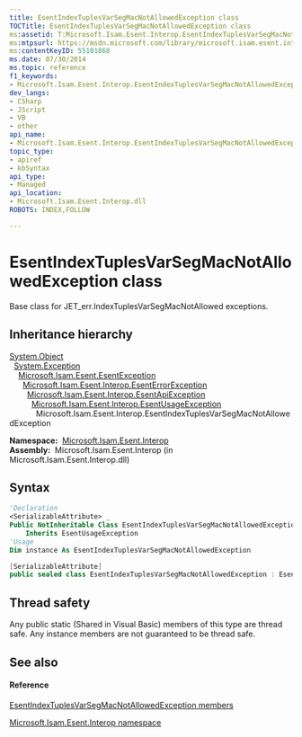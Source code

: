 ```yaml
---
title: EsentIndexTuplesVarSegMacNotAllowedException class
TOCTitle: EsentIndexTuplesVarSegMacNotAllowedException class
ms:assetid: T:Microsoft.Isam.Esent.Interop.EsentIndexTuplesVarSegMacNotAllowedException
ms:mtpsurl: https://msdn.microsoft.com/library/microsoft.isam.esent.interop.esentindextuplesvarsegmacnotallowedexception(v=EXCHG.10)
ms:contentKeyID: 55101868
ms.date: 07/30/2014
ms.topic: reference
f1_keywords:
- Microsoft.Isam.Esent.Interop.EsentIndexTuplesVarSegMacNotAllowedException
dev_langs:
- CSharp
- JScript
- VB
- other
api_name: 
- Microsoft.Isam.Esent.Interop.EsentIndexTuplesVarSegMacNotAllowedException
topic_type: 
- apiref
- kbSyntax
api_type: 
- Managed
api_location: 
- Microsoft.Isam.Esent.Interop.dll
ROBOTS: INDEX,FOLLOW

---
```


# EsentIndexTuplesVarSegMacNotAllowedException class

Base class for JET_err.IndexTuplesVarSegMacNotAllowed exceptions.

## Inheritance hierarchy

[System.Object](/dotnet/api/system.object)  
  [System.Exception](/dotnet/api/system.exception)  
    [Microsoft.Isam.Esent.EsentException](./esentexception-class.md)  
      [Microsoft.Isam.Esent.Interop.EsentErrorException](./esenterrorexception-class.md)  
        [Microsoft.Isam.Esent.Interop.EsentApiException](./esentapiexception-class.md)  
          [Microsoft.Isam.Esent.Interop.EsentUsageException](./esentusageexception-class.md)  
            Microsoft.Isam.Esent.Interop.EsentIndexTuplesVarSegMacNotAllowedException  

**Namespace:**  [Microsoft.Isam.Esent.Interop](./microsoft.isam.esent.interop-namespace.md)  
**Assembly:**  Microsoft.Isam.Esent.Interop (in Microsoft.Isam.Esent.Interop.dll)

## Syntax

``` vb
'Declaration
<SerializableAttribute> _
Public NotInheritable Class EsentIndexTuplesVarSegMacNotAllowedException _
    Inherits EsentUsageException
'Usage
Dim instance As EsentIndexTuplesVarSegMacNotAllowedException
```

``` csharp
[SerializableAttribute]
public sealed class EsentIndexTuplesVarSegMacNotAllowedException : EsentUsageException
```

## Thread safety

Any public static (Shared in Visual Basic) members of this type are thread safe. Any instance members are not guaranteed to be thread safe.

## See also

#### Reference

[EsentIndexTuplesVarSegMacNotAllowedException members](./esentindextuplesvarsegmacnotallowedexception-members.md)

[Microsoft.Isam.Esent.Interop namespace](./microsoft.isam.esent.interop-namespace.md)